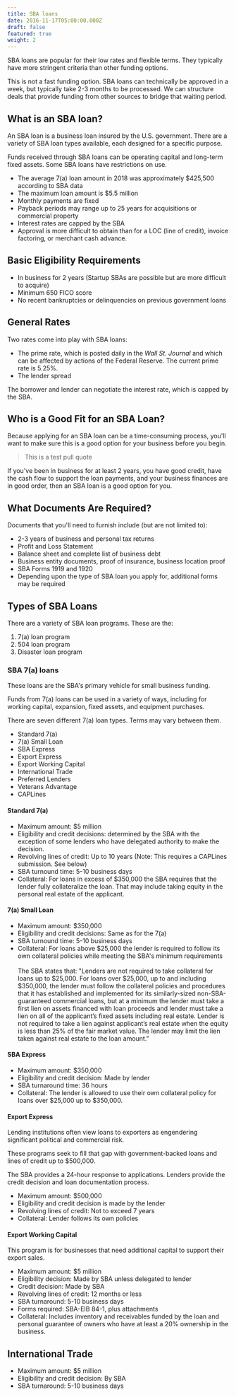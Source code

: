 ```yaml
---
title: SBA loans
date: 2016-11-17T05:00:00.000Z
draft: false
featured: true
weight: 2
---
```

SBA loans are popular for their low rates and flexible terms. They typically have more stringent criteria than other funding options.

This is not a fast funding option. SBA loans can technically be approved in a week, but typically take 2-3 months to be processed. We can structure deals that provide funding from other sources to bridge that waiting period.

## What is an SBA loan?

An SBA loan is a business loan insured by the U.S. government. There are a variety of SBA loan types available, each designed for a specific purpose. 

Funds received through SBA loans can be operating capital and long-term fixed assets. Some SBA loans have restrictions on use.

* The average 7(a) loan amount in 2018 was approximately $425,500 according to SBA data
* The maximum loan amount is $5.5 million
* Monthly payments are fixed
* Payback periods may range up to 25 years for acquisitions or commercial property
* Interest rates are capped by the SBA
* Approval is more difficult to obtain than for a LOC (line of credit), invoice factoring, or merchant cash advance. 

## Basic Eligibility Requirements

* In business for 2 years (Startup SBAs are possible but are more difficult to acquire)
* Minimum 650 FICO score
* No recent bankruptcies or delinquencies on previous government loans

## General Rates

Two rates come into play with SBA loans:

* The prime rate, which is posted daily in the _Wall St. Journal_ and which can be affected by  actions of the Federal Reserve. The current prime rate is 5.25%. 
* The lender spread

The borrower and lender can negotiate the interest rate, which is capped by the SBA. 

## Who is a Good Fit for an SBA Loan?

Because applying for an SBA loan can be a time-consuming process, you'll want to make sure this is a good option for your business before you begin.

>  This is a test pull quote

If you've been in business for at least 2 years, you have good credit, have the cash flow to support the loan payments, and your business finances are in good order, then an SBA loan is a good option for you. 

## What Documents Are Required?

Documents that you'll need to furnish include (but are not limited to): 

* 2-3 years of business and personal tax returns
* Profit and Loss Statement
* Balance sheet and complete list of business debt
* Business entity documents, proof of insurance, business location proof 
* SBA Forms 1919 and 1920
* Depending upon the type of SBA loan you apply for, additional forms may be required

## Types of SBA Loans

There are a variety of SBA loan programs. These are the: 

1. 7(a) loan program
2. 504 loan program
3. Disaster loan program

### SBA 7(a) loans

These loans are the SBA's primary vehicle for small business funding. 

Funds from 7(a) loans can be used in a variety of ways, including for working capital, expansion, fixed assets, and equipment purchases. 

There are seven different 7(a) loan types. Terms may vary between them.

* Standard 7(a)
* 7(a) Small Loan
* SBA Express 
* Export Express
* Export Working Capital
* International Trade
* Preferred Lenders
* Veterans Advantage
* CAPLines

#### Standard 7(a)

* Maximum amount: $5 million 
* Eligibility and credit decisions: determined by the SBA with the exception of some lenders who have delegated authority to make the decision. 
* Revolving lines of credit: Up to 10 years (Note: This requires a CAPLines submission. See below)
* SBA turnound time: 5-10 business days
* Collateral: For loans in excess of $350,000 the SBA requires that the lender fully collateralize the loan. That may include taking equity in the personal real estate of the applicant.

#### 7(a) Small Loan

* Maximum amount: $350,000
* Eligibility and credit decisions: Same as for the 7(a)
* SBA turnound time: 5-10 business days
* Collateral: For loans above $25,000 the lender is required to follow its own collateral policies while meeting the SBA's minimum requirements\
  \
  The SBA states that: "Lenders are not required to take collateral for loans up to $25,000. For loans over $25,000, up to and including $350,000, the lender must follow the collateral policies and procedures that it has established and implemented for its similarly-sized non-SBA-guaranteed commercial loans, but at a minimum the lender must take a first lien on assets financed with loan proceeds and lender must take a lien on all of the applicant’s fixed assets including real estate. Lender is not required to take a lien against applicant’s real estate when the equity is less than 25% of the fair market value. The lender may limit the lien taken against real estate to the loan amount."

#### SBA Express

* Maximum amount: $350,000
* Eligibility and credit decision: Made by lender
* SBA turnaround time: 36 hours
* Collateral: The lender is allowed to use their own collateral policy for loans over $25,000 up to $350,000.

#### Export Express 
<p></p>

Lending institutions often view loans to exporters as engendering significant political and commercial risk. 

These programs seek to fill that gap with government-backed loans and lines of credit up to $500,000. 

The SBA provides a 24-hour response to applications. Lenders provide the credit decision and loan documentation process. 

* Maximum amount: $500,000
* Eligibility and credit decision is made by the lender
* Revolving lines of credit: Not to exceed 7 years
* Collateral: Lender follows its own policies

#### Export Working Capital
<p></p>

This program is for businesses that need additional capital to support their export sales.

* Maximum amount: $5 million
* Eligibility decision: Made by SBA unless delegated to lender
* Credit decision: Made by SBA
* Revolving lines of credit: 12 months or less
* SBA turnaround: 5-10 business days
* Forms required: SBA-EIB 84-1, plus attachments
* Collateral: Includes inventory and receivables funded by the loan and personal guarantee of owners who have at least a 20% ownership in the business.

## International Trade

* Maximum amount: $5 million
* Eligibility and credit decision: By SBA
* SBA turnaround: 5-10 business days

